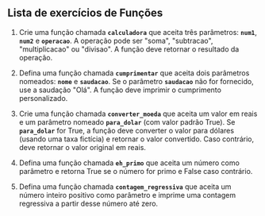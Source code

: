 ## Lista de exercícios de Funções

1. Crie uma função chamada **`calculadora`** que aceita três parâmetros: **`num1`**, **`num2`** e **`operacao`**. A operação pode ser "soma", "subtracao", "multiplicacao" ou "divisao". A função deve retornar o resultado da operação.
        
2. Defina uma função chamada **`cumprimentar`** que aceita dois parâmetros nomeados: **`nome`** e **`saudacao`**. Se o parâmetro **`saudacao`** não for fornecido, use a saudação "Olá". A função deve imprimir o cumprimento personalizado.
        
3. Crie uma função chamada **`converter_moeda`** que aceita um valor em reais e um parâmetro nomeado **`para_dolar`** (com valor padrão True). Se **`para_dolar`** for True, a função deve converter o valor para dólares (usando uma taxa fictícia) e retornar o valor convertido. Caso contrário, deve retornar o valor original em reais.
        
4. Defina uma função chamada **`eh_primo`** que aceita um número como parâmetro e retorna True se o número for primo e False caso contrário.
        
5. Defina uma função chamada **`contagem_regressiva`** que aceita um número inteiro positivo como parâmetro e imprime uma contagem regressiva a partir desse número até zero.